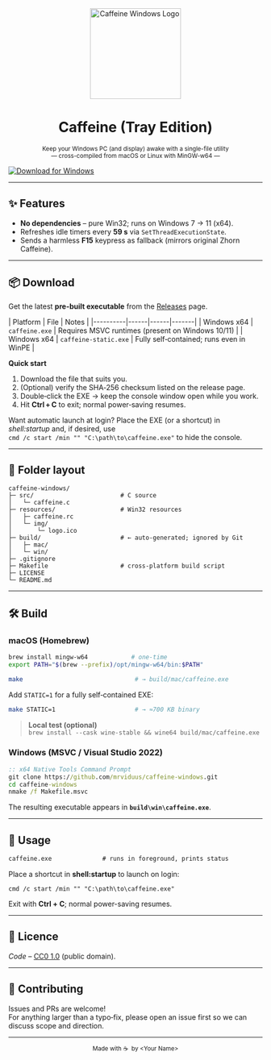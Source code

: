 <div align="center">
  <img src="resources/img/logo.ico" alt="Caffeine Windows Logo" width="180" height="180">
  <h1>Caffeine (Tray Edition)</h1>
  <sub>Keep your Windows PC (and display) awake with a single-file utility<br>— cross-compiled from macOS or Linux with MinGW-w64 —</sub>
</div>

[![Download for Windows](https://img.shields.io/badge/Download-Windows%20EXE-blue?logo=windows)](https://github.com/mrviduus/caffeinate-windows/blob/main/build/win/caffeine.exe)

---

## ✨ Features
* **No dependencies** – pure Win32; runs on Windows 7 → 11 (x64).
* Refreshes idle timers every **59 s** via `SetThreadExecutionState`.
* Sends a harmless **F15** keypress as fallback (mirrors original Zhorn Caffeine).

---

## 📦 Download

Get the latest **pre-built executable** from the [Releases](https://github.com/mrviduus/caffeine-windows/build/caffeine.exe) page.

| Platform | File | Notes |
|----------|------|------|-------|
| Windows x64 | `caffeine.exe` | Requires MSVC runtimes (present on Windows 10/11) |
| Windows x64 | `caffeine-static.exe` | Fully self‑contained; runs even in WinPE |

**Quick start**
1. Download the file that suits you.
2. (Optional) verify the SHA‑256 checksum listed on the release page.
3. Double‑click the EXE → keep the console window open while you work.
4. Hit **Ctrl + C** to exit; normal power‑saving resumes.

Want automatic launch at login? Place the EXE (or a shortcut) in *shell:startup* and, if desired, use  
`cmd /c start /min "" "C:\path\to\caffeine.exe"` to hide the console.

---

## 📁 Folder layout

```
caffeine-windows/
├─ src/                        # C source
│   └─ caffeine.c
├─ resources/                  # Win32 resources
│   ├─ caffeine.rc
│   └─ img/
│       └─ logo.ico
├─ build/                      # ← auto-generated; ignored by Git
│   ├─ mac/
│   └─ win/
├─ .gitignore
├─ Makefile                    # cross-platform build script
├─ LICENSE
└─ README.md
```

---

## 🛠️ Build

### macOS (Homebrew)

```bash
brew install mingw-w64            # one-time
export PATH="$(brew --prefix)/opt/mingw-w64/bin:$PATH"

make                               # → build/mac/caffeine.exe
```

Add `STATIC=1` for a fully self‑contained EXE:

```bash
make STATIC=1                      # → ≈700 KB binary
```

> **Local test (optional)**  
> `brew install --cask wine-stable && wine64 build/mac/caffeine.exe`

### Windows (MSVC / Visual Studio 2022)

```cmd
:: x64 Native Tools Command Prompt
git clone https://github.com/mrviduus/caffeine-windows.git
cd caffeine-windows
nmake /f Makefile.msvc
```

The resulting executable appears in **`build\win\caffeine.exe`**.

---

## 🚀 Usage

```cmd
caffeine.exe              # runs in foreground, prints status
```

Place a shortcut in **shell:startup** to launch on login:

```
cmd /c start /min "" "C:\path\to\caffeine.exe"
```

Exit with **Ctrl + C**; normal power-saving resumes.

---

## 📝 Licence

*Code* – [CC0 1.0](LICENSE) (public domain).

---

## 🤝 Contributing

Issues and PRs are welcome!  
For anything larger than a typo‑fix, please open an issue first so we can discuss scope and direction.

---

<div align="center"><sub>Made with ☕  by &lt;Your Name&gt;</sub></div>
